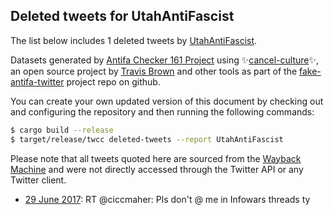 ## Deleted tweets for UtahAntiFascist

The list below includes 1 deleted tweets by
[UtahAntiFascist](https://twitter.com/UtahAntiFascist).



Datasets generated by [Antifa Checker 161 Project](https://twitter.com/antifacheck161) using ✨[cancel-culture](https://github.com/travisbrown/cancel-culture)✨, an open source project by 
[Travis Brown](https://twitter.com/travisbrown) and other tools as part of the 
[fake-antifa-twitter](https://github.com/antifacheck161/fake-antifa-twitter) project repo on github.

You can create your own updated version of this document by checking out and configuring the
repository and then running the following commands:

```bash
$ cargo build --release
$ target/release/twcc deleted-tweets --report UtahAntiFascist
```

Please note that all tweets quoted here are sourced from the
[Wayback Machine](https://web.archive.org) and were not directly accessed through the Twitter API or
any Twitter client.

* [29 June 2017](https://web.archive.org/web/20170629232137/https://twitter.com/UtahAntiFascist/status/880566958327873537): RT @ciccmaher: Pls don't @ me in Infowars threads ty <!--880566958327873537-->
